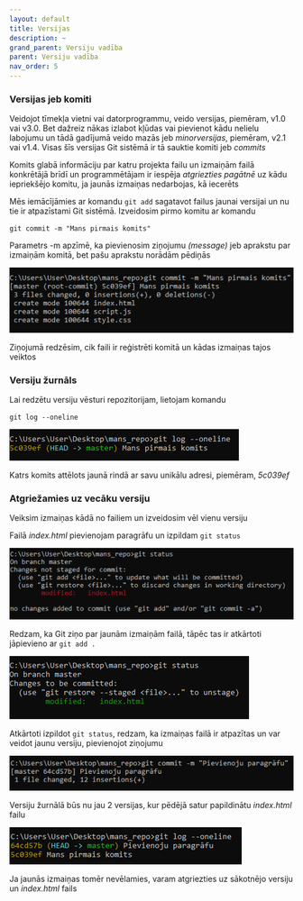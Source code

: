```yaml
---
layout: default
title: Versijas
description: ~
grand_parent: Versiju vadība
parent: Versiju vadība
nav_order: 5
---
```

### Versijas jeb komiti

Veidojot tīmekļa vietni vai datorprogrammu, veido versijas, piemēram, v1.0 vai v3.0. Bet dažreiz nākas izlabot kļūdas vai pievienot kādu nelielu labojumu un tādā gadījumā veido mazās jeb *minorversijas*, piemēram, v2.1 vai v1.4. Visas šīs versijas Git sistēmā ir tā sauktie komiti jeb *commits*

Komits glabā informāciju par katru projekta failu un izmaiņām failā konkrētājā brīdī un programmētājam ir iespēja *atgriezties pagātnē* uz kādu iepriekšējo komitu, ja jaunās izmaiņas nedarbojas, kā iecerēts

Mēs iemācījāmies ar komandu `git add` sagatavot failus jaunai versijai un nu tie ir atpazīstami Git sistēmā. Izveidosim pirmo komitu ar komandu

~~~git
git commit -m "Mans pirmais komits"
~~~

Parametrs -m apzīmē, ka pievienosim ziņojumu *(message)* jeb aprakstu par izmaiņām komitā, bet pašu aprakstu norādām pēdiņās

![pirmais_komits](/media/git/pirmais_komits.png)

Ziņojumā redzēsim, cik faili ir reģistrēti komitā un kādas izmaiņas tajos veiktos

### Versiju žurnāls

Lai redzētu versiju vēsturi repozitorijam, lietojam komandu

~~~git
git log --oneline
~~~

![komitu_zurnals](/media/git/log.png)

Katrs komits attēlots jaunā rindā ar savu unikālu adresi, piemēram, *5c039ef*

### Atgriežamies uz vecāku versiju

Veiksim izmaiņas kādā no failiem un izveidosim vēl vienu versiju

Failā *index.html* pievienojam paragrāfu un izpildam `git status`

![izmainas](/media/git/izmainas.png)

Redzam, ka Git ziņo par jaunām izmaiņām failā, tāpēc tas ir atkārtoti jāpievieno ar `git add .`

![gatavas_izmainas](/media/git/gatavas_izmainas.png)

Atkārtoti izpildot `git status`, redzam, ka izmaiņas failā ir atpazītas un var veidot jaunu versiju, pievienojot ziņojumu

![otra_versija](/media/git/otra_versija.png)

Versiju žurnālā būs nu jau 2 versijas, kur pēdējā satur papildinātu *index.html* failu

![otra_versija](/media/git/log2.png)

Ja jaunās izmaiņas tomēr nevēlamies, varam atgriezties uz sākotnējo versiju un *index.html* fails 